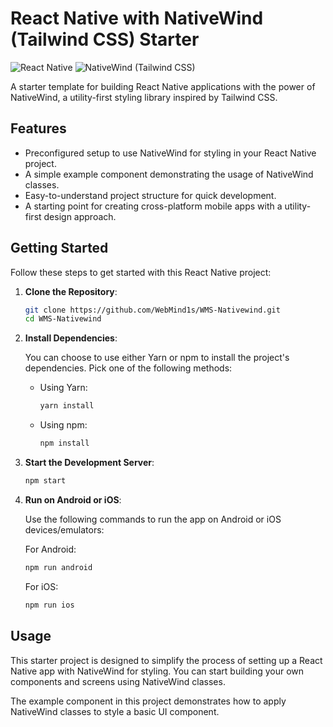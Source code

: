 
# React Native with NativeWind (Tailwind CSS) Starter

![React Native](https://img.shields.io/badge/React%20Native-0.65-blue)
![NativeWind (Tailwind CSS)](https://img.shields.io/badge/NativeWind-Tailwind%20CSS-61DAFB)

A starter template for building React Native applications with the power of NativeWind, a utility-first styling library inspired by Tailwind CSS.

## Features

- Preconfigured setup to use NativeWind for styling in your React Native project.
- A simple example component demonstrating the usage of NativeWind classes.
- Easy-to-understand project structure for quick development.
- A starting point for creating cross-platform mobile apps with a utility-first design approach.

## Getting Started

Follow these steps to get started with this React Native project:

1. **Clone the Repository**:

   ```bash
   git clone https://github.com/WebMind1s/WMS-Nativewind.git
   cd WMS-Nativewind
   ```



2. **Install Dependencies**:

   You can choose to use either Yarn or npm to install the project's dependencies. Pick one of the following methods:

   - Using Yarn:

     ```bash
     yarn install
     ```

   - Using npm:

     ```bash
     npm install
     ```

3. **Start the Development Server**:

   ```bash
   npm start
   ```

4. **Run on Android or iOS**:

   Use the following commands to run the app on Android or iOS devices/emulators:

   For Android:

   ```bash
   npm run android
   ```

   For iOS:

   ```bash
   npm run ios
   ```
## Usage

This starter project is designed to simplify the process of setting up a React Native app with NativeWind for styling. You can start building your own components and screens using NativeWind classes.

The example component in this project demonstrates how to apply NativeWind classes to style a basic UI component.

